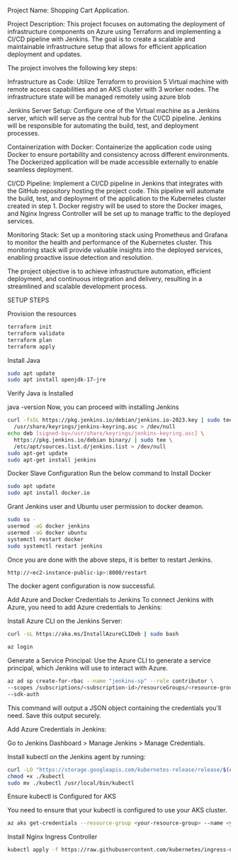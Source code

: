Project Name: Shopping Cart Application.

Project Description: This project focuses on automating the deployment of infrastructure components on Azure using Terraform and implementing a CI/CD pipeline with Jenkins. The goal is to create a scalable and maintainable infrastructure setup that allows for efficient application deployment and updates.

The project involves the following key steps:

Infrastructure as Code: Utilize Terraform to provision 5 Virtual machine with remote access capabilities and an AKS cluster with 3 worker nodes. The infrastructure state will be managed remotely using azure blob

Jenkins Server Setup: Configure one of the Virtual machine as a Jenkins server, which will serve as the central hub for the CI/CD pipeline. Jenkins will be responsible for automating the build, test, and deployment processes.

Containerization with Docker: Containerize the application code using Docker to ensure portability and consistency across different environments. The Dockerized application will be made accessible externally to enable seamless deployment.

CI/CD Pipeline: Implement a CI/CD pipeline in Jenkins that integrates with the GitHub repository hosting the project code. This pipeline will automate the build, test, and deployment of the application to the Kubernetes cluster created in step 1. Docker registry will be used to store the Docker images, and Nginx Ingress Controller will be set up to manage traffic to the deployed services.

Monitoring Stack: Set up a monitoring stack using Prometheus and Grafana to monitor the health and performance of the Kubernetes cluster. This monitoring stack will provide valuable insights into the deployed services, enabling proactive issue detection and resolution.

The project objective is to achieve infrastructure automation, efficient deployment, and continuous integration and delivery, resulting in a streamlined and scalable development process.

SETUP STEPS

Provision the resources 

```bash
terraform init
terraform validate
terraform plan
terraform apply
```


Install Java

```bash
sudo apt update
sudo apt install openjdk-17-jre
```

Verify Java is Installed

java -version
Now, you can proceed with installing Jenkins

```bash
curl -fsSL https://pkg.jenkins.io/debian/jenkins.io-2023.key | sudo tee \
  /usr/share/keyrings/jenkins-keyring.asc > /dev/null
echo deb [signed-by=/usr/share/keyrings/jenkins-keyring.asc] \
  https://pkg.jenkins.io/debian binary/ | sudo tee \
  /etc/apt/sources.list.d/jenkins.list > /dev/null
sudo apt-get update
sudo apt-get install jenkins
```

Docker Slave Configuration
Run the below command to Install Docker

```bash
sudo apt update
sudo apt install docker.io
```

Grant Jenkins user and Ubuntu user permission to docker deamon.

```bash
sudo su - 
usermod -aG docker jenkins
usermod -aG docker ubuntu
systemctl restart docker
sudo systemctl restart jenkins
```

Once you are done with the above steps, it is better to restart Jenkins.

```bash
http://<ec2-instance-public-ip>:8080/restart
```

The docker agent configuration is now successful.

Add Azure and Docker Credentials to Jenkins
To connect Jenkins with Azure, you need to add Azure credentials to Jenkins:

Install Azure CLI on the Jenkins Server:

```bash
curl -sL https://aka.ms/InstallAzureCLIDeb | sudo bash
```

```bash
az login
```

Generate a Service Principal: Use the Azure CLI to generate a service principal, which Jenkins will use to interact with Azure.

```bash
az ad sp create-for-rbac --name "jenkins-sp" --role contributor \
--scopes /subscriptions/<subscription-id>/resourceGroups/<resource-group> \
--sdk-auth
```

This command will output a JSON object containing the credentials you'll need. Save this output securely.

Add Azure Credentials in Jenkins:

Go to Jenkins Dashboard > Manage Jenkins > Manage Credentials.

Install kubectl on the Jenkins agent by running:

```bash
curl -LO "https://storage.googleapis.com/kubernetes-release/release/$(curl -s https://storage.googleapis.com/kubernetes-release/release/stable.txt)/bin/linux/amd64/kubectl"
chmod +x ./kubectl
sudo mv ./kubectl /usr/local/bin/kubectl
```

Ensure kubectl is Configured for AKS

You need to ensure that your kubectl is configured to use your AKS cluster.

```sh
az aks get-credentials --resource-group <your-resource-group> --name <your-cluster-name>
```

Install Nginx Ingress Controller

```bash
kubectl apply -f https://raw.githubusercontent.com/kubernetes/ingress-nginx/main/deploy/static/provider/cloud/deploy.yaml
```